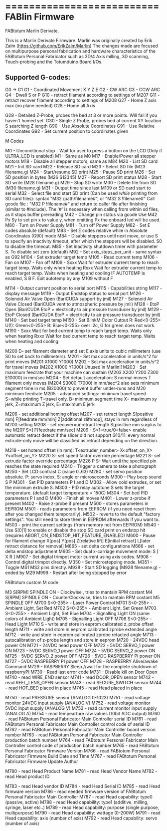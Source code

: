 ==========================
FABlin Firmware
==========================
FABtotum Marlin Derivate.

This is a Marlin Derivate Firmware. Marlin was originally created by Erik Zalm (https://github.com/ErikZalm/Marlin)
The changes made are focused on multipurpose personal fabrication and hardware characteristics of the FABtotum Personal Fabricator such as 3D/4 Axis milling, 3D scanning, Touch-probing and the Totumduino Board I/Os.

Supported G-codes:
-------------------
G0  -> G1
G1  - Coordinated Movement X Y Z E
G2  - CW ARC
G3  - CCW ARC
G4  - Dwell S<seconds> or P<milliseconds>
G10 - retract filament according to settings of M207
G11 - retract recover filament according to settings of M208
G27 - Home Z axis max (no plane needed)
G28 - Home all Axis

G29 - Detailed Z-Probe, probes the bed at 3 or more points.  Will fail if you haven't homed yet.
G30 - Single Z Probe, probes bed at current XY location S<mm> searching Z length
G90 - Use Absolute Coordinates
G91 - Use Relative Coordinates
G92 - Set current position to coordinates given

M Codes

M0   - Unconditional stop - Wait for user to press a button on the LCD (Only if ULTRA_LCD is enabled)
M1   - Same as M0
M17  - Enable/Power all stepper motors
M18  - Disable all stepper motors; same as M84
M20  - List SD card
M21  - Init SD card
M22  - Release SD card
M23  - Select SD file (M23 filename.g)
M24  - Start/resume SD print
M25  - Pause SD print
M26  - Set SD position in bytes (M26 S12345)
M27  - Report SD print status
M28  - Start SD write (M28 filename.g)
M29  - Stop SD write
M30  - Delete file from SD (M30 filename.g)
M31  - Output time since last M109 or SD card start to serial
M32  - Select file and start SD print (Can be used _while_ printing from SD card files):
       syntax "M32 /path/filename#", or "M32 S<startpos bytes> !filename#"
       Call gcode file : "M32 P !filename#" and return to caller file after finishing (similar to #include).
       The '#' is necessary when calling from within sd files, as it stops buffer prereading
M42  - Change pin status via gcode Use M42 Px Sy to set pin x to value y, when omitting Px the onboard led will be used.
M80  - Turn on Power Supply
M81  - Turn off Power Supply
M82  - Set E codes absolute (default)
M83  - Set E codes relative while in Absolute Coordinates (G90) mode
M84  - Disable steppers until next move,
        or use S<seconds> to specify an inactivity timeout, after which the steppers will be disabled.  S0 to disable the timeout.
M85  - Set inactivity shutdown timer with parameter S<seconds>. To disable set zero (default)
M92  - Set axis_steps_per_unit - same syntax as G92
M104 - Set extruder target temp
M105 - Read current temp
M106 - Fan on
M107 - Fan off
M109 - Sxxx Wait for extruder current temp to reach target temp. Waits only when heating
       Rxxx Wait for extruder current temp to reach target temp. Waits when heating and cooling
       IF AUTOTEMP is enabled, S<mintemp> B<maxtemp> F<factor>. Exit autotemp by any M109 without F

M114 - Output current position to serial port
M115 - Capabilities string
M117 - display message
M119 - Output Endstop status to serial port
M126 - Solenoid Air Valve Open (BariCUDA support by jmil)
M127 - Solenoid Air Valve Closed (BariCUDA vent to atmospheric pressure by jmil)
M128 - EtoP Open (BariCUDA EtoP = electricity to air pressure transducer by jmil)
M129 - EtoP Closed (BariCUDA EtoP = electricity to air pressure transducer by jmil)
M140 - Set bed target temp
M150 - Set BlinkM Color Output R: Red<0-255> U(!): Green<0-255> B: Blue<0-255> over i2c, G for green does not work.
M190 - Sxxx Wait for bed current temp to reach target temp. Waits only when heating
       Rxxx Wait for bed current temp to reach target temp. Waits when heating and cooling

M200 D<millimeters>- set filament diameter and set E axis units to cubic millimeters (use S0 to set back to millimeters).
M201 - Set max acceleration in units/s^2 for print moves (M201 X1000 Y1000)
M202 - Set max acceleration in units/s^2 for travel moves (M202 X1000 Y1000) Unused in Marlin!!
M203 - Set maximum feedrate that your machine can sustain (M203 X200 Y200 Z300 E10000) in mm/sec
M204 - Set default acceleration: S normal moves T filament only moves (M204 S3000 T7000) in mm/sec^2  also sets minimum segment time in ms (B20000) to prevent buffer under-runs and M20 minimum feedrate
M205 -  advanced settings:  minimum travel speed S=while printing T=travel only,  B=minimum segment time X= maximum xy jerk, Z=maximum Z jerk, E=maximum E jerk

M206 - set additional homing offset
M207 - set retract length S[positive mm] F[feedrate mm/min] Z[additional zlift/hop], stays in mm regardless of M200 setting
M208 - set recover=unretract length S[positive mm surplus to the M207 S*] F[feedrate mm/sec]
M209 - S<1=true/0=false> enable automatic retract detect if the slicer did not support G10/11: every normal extrude-only move will be classified as retract depending on the direction.

M218 - set hotend offset (in mm): T<extruder_number> X<offset_on_X> Y<offset_on_Y>
M220 S<factor in percent>- set speed factor override percentage
M221 S<factor in percent>- set extrude factor override percentage
M226 P<pin number> S<pin state>- Wait until the specified pin reaches the state required
M240 - Trigger a camera to take a photograph
M250 - Set LCD contrast C<contrast value> (value 0..63)
M280 - set servo position absolute. P: servo index, S: angle or microseconds
M300 - Play beep sound S<frequency Hz> P<duration ms>
M301 - Set PID parameters P I and D
M302 - Allow cold extrudes, or set the minimum extrude S<temperature>.
M303 - PID relay autotune S<temperature> sets the target temperature. (default target temperature = 150C)
M304 - Set bed PID parameters P I and D
M400 - Finish all moves
M401 - Lower z-probe if present
M402 - Raise z-probe if present
M500 - stores parameters in EEPROM
M501 - reads parameters from EEPROM (if you need reset them after you changed them temporarily).
M502 - reverts to the default "factory settings".  You still need to store them in EEPROM afterwards if you want to.
M503 - print the current settings (from memory not from EEPROM)
M540 - Use S[0|1] to enable or disable the stop SD card print on endstop hit (requires ABORT_ON_ENDSTOP_HIT_FEATURE_ENABLED)
M600 - Pause for filament change X[pos] Y[pos] Z[relative lift] E[initial retract] L[later retract distance for removal]
M665 - set delta configurations
M666 - set delta endstop adjustment
M605 - Set dual x-carriage movement mode: S<mode> [ X<duplication x-offset> R<duplication temp offset> ]
M907 - Set digital trimpot motor current using axis codes.
M908 - Control digital trimpot directly.
M350 - Set microstepping mode.
M351 - Toggle MS1 MS2 pins directly.
M928 - Start SD logging (M928 filename.g) - ended by M29
M999 - Restart after being stopped by error

 FABtotum custom M code

M3 S[RPM] SPINDLE ON - Clockwise , tries to mantain RPM costant
M4 S[RPM] SPINDLE ON - CounterClockwise, tries to mantain RPM costant
M5        SPINDLE OFF
M700 S<0-255> - Laser Power Control
M701 S<0-255> - Ambient Light, Set Red
M702 S<0-255> - Ambient Light, Set Green
M703 S<0-255> - Ambient Light, Set Blue
M704 - Signalling Light ON (same colors of Ambient Light)
M705 - Signalling Light OFF
M706 S<0-255> - Head Light
M710 S<VAL> - write and store in eeprom calibrated z_probe offset length
M711 - write and store in eeprom calibrated zprobe extended angle
M712 - write and store in eeprom calibrated zprobe retacted angle
M713 - autocalibration of z-probe length and store in eeprom
M720 - 24VDC head power ON
M721 - 24VDC head power OFF
M722 - 5VDC SERVO_1 power ON
M723 - 5VDC SERVO_1 power OFF
M724 - 5VDC SERVO_2 power ON
M725 - 5VDC SERVO_2 power OFF
M726 - 5VDC RASPBERRY PI power ON
M727 - 5VDC RASPBERRY PI power OFF
M728 - RASPBERRY Alive/awake Command
M729 - RASPBERRY Sleep                    //wait for the complete shutdown of raspberryPI
M730 - Read last error code
M731 - Disable kill on Door Open
M740 - read WIRE_END sensor
M741 - read DOOR_OPEN sensor
M742 - read REEL_LENS_OPEN sensor
M743 - read SECURE_SWITCH sensor
M744 - read HOT_BED placed in place
M745 - read Head placed in place

M750 - read PRESSURE sensor (ANALOG 0-1023)
M751 - read voltage monitor 24VDC input supply (ANALOG V)
M752 - read voltage monitor 5VDC input supply (ANALOG V)
M753 - read current monitor input supply (ANALOG A)
M754 - read tempearture raw values (10bit ADC output)
M760 - read FABtotum Personal Fabricator Main Controller serial ID
M761 - read FABtotum Personal Fabricator Main Controller control code of serial ID
M762 - read FABtotum Personal Fabricator Main Controller board version number
M763 - read FABtotum Personal Fabricator Main Controller production batch number
M764 - read FABtotum Personal Fabricator Main Controller control code of production batch number
M765 - read FABtotum Personal Fabricator Firmware Version
M766 - read FABtotum Personal Fabricator Firmware Build Date and Time
M767 - read FABtotum Personal Fabricator Firmware Update Author

M780 - read Head Product Name
M781 - read Head Vendor Name
M782 - read Head product ID

M783 - read Head vendor ID
M784 - read Head Serial ID
M785 - read Head firmware version
M786 - read needed firmware version of FABtotum Personal Fabricator Main Controller
M787 - read Head capability: type0 (passive, active)
M788 - read Head capability: type1 (additive, milling, syringe, laser etc..)
M789 - read Head capability: purpose (single purpose, multipurpose)
M790 - read Head capability: wattage (0-200W)
M791 - read Head capability: axis (number of axis)
M792 - read Head capability: servo (number of axis)
